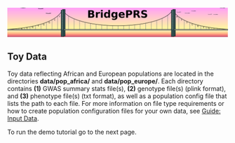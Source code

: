 ![Screenshot](img/slim/quikstart_logo1.png)

## Toy Data

Toy data reflecting African and European populations are located in
the directories **data/pop_africa/** and **data/pop_europe/**. Each
directory contains **(1)** GWAS summary stats file(s), **(2)**
genotype file(s) (plink format), and **(3)** phenotype file(s) (txt
format), as well as a population config file that lists the path to
each file.  For more information on file type requirements or how to
create population configuration files for your own data, see [Guide:
Input Data](guide_input.md).

To run the demo tutorial go to the next page.






